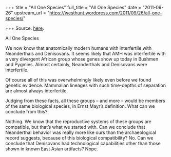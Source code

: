 +++
title = "All One Species"
full_title = "All One Species"
date = "2011-09-26"
upstream_url = "https://westhunt.wordpress.com/2011/09/26/all-one-species/"

+++
Source: [here](https://westhunt.wordpress.com/2011/09/26/all-one-species/).

All One Species

We now know that anatomically modern humans with interfertile with
Neanderthals and Denisovans. It seems likely that AMH was interfertile
with a very divergent African group whose genes show up today in Bushmen
and Pygmies. Almost certainly, Neanderthals and Denisovans were
interfertile.

Of course all of this was overwhelmingly likely even before we found
genetic evidence. Mammalian lineages with such time-depths of separation
are almost always interfertile.

Judging from these facts, all these groups – and more – would be members
of the same biological species, in Ernst Mayr’s definition. What can we
conclude from this?

Nothing. We know that the reproductive systems of these groups are
compatible, but that’s what we started with. Can we conclude that
Neanderthal behavior was really more like ours than the archaeological
record suggests, because of this biological compatibility? No. Can we
conclude that Denisovans had technological capabilities other than those
shown in known East Asian artifacts? Nope.





